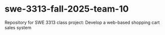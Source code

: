# swe-3313-fall-2025-team-10
Repository for SWE 3313 class project: Develop a web-based shopping cart sales system
